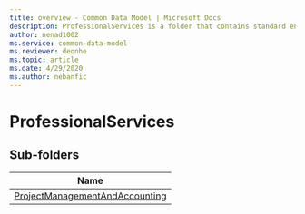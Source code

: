 ```yaml
---
title: overview - Common Data Model | Microsoft Docs
description: ProfessionalServices is a folder that contains standard entities related to the Common Data Model.
author: nenad1002
ms.service: common-data-model
ms.reviewer: deonhe
ms.topic: article
ms.date: 4/29/2020
ms.author: nebanfic
---
```


# ProfessionalServices


## Sub-folders

|Name|
|---|
|[ProjectManagementAndAccounting](ProjectManagementAndAccounting/overview.md)|



